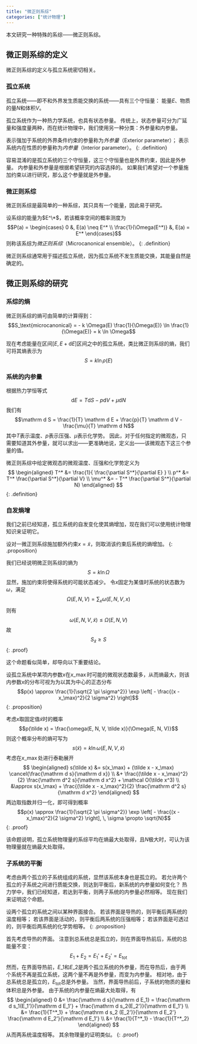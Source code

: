```yaml
---
title: "微正则系综"
categories: ["统计物理"]
---
```


本文研究一种特殊的系综——微正则系综。

## 微正则系综的定义

微正则系综的定义与孤立系统密切相关。

### 孤立系统

孤立系统——即不和外界发生质能交换的系统——具有三个守恒量：
能量$E$、物质的量$N$和体积$V$。

孤立系统作为一种热力学系统，也具有状态参量。
传统上，状态参量可分为广延量和强度量两种，而在统计物理中，我们使用另一种分类：外参量和内参量。

表示强加于系统的外界条件约束的参量称为*外参量*（Exterior parameter）；
表示系统内在性质的参量称为*内参量*（Interior parameter）。
{: .definition}

容易混淆的是孤立系统的三个守恒量，这三个守恒量也是外界约束，因此是外参量。
内参量和外参量是根据希望研究的内容选择的。
如果我们希望对一个参量施加约束以进行研究，那么这个参量就是外参量。

### 微正则系综

微正则系综是最简单的一种系综，其只具有一个能量，因此易于研究。

设系综的能量为$E^\*$，若该概率空间的概率测度为
$$P(a) = \begin{cases} 0 &, E(a) \neq E^* \\ \frac{1}{\Omega(E^*)} &,  E(a) = E^*
\end{cases}$$
则称该系综为*微正则系综*（Microcanonical ensemble）。
{: .definition}

微正则系综通常用于描述孤立系统，因为孤立系统不发生质能交换，其能量自然是确定的。

## 微正则系综的研究

### 系综的熵

微正则系综的熵可由简单的计算得到：
$$S_\text{microcanonical} = - k \Omega(E) \frac{1}{\Omega(E)} \ln \frac{1}{\Omega(E)} = k \ln \Omega$$

现在考虑能量在区间$[E, E+\mathrm d E]$区间之中的孤立系统，类比微正则系综的熵，我们可将其熵表示为
$$S = k \ln \rho(E)$$

### 系统的内参量

根据热力学恒等式
$$\mathrm d E = T \mathrm d S - p \mathrm d V + \mu \mathrm d N$$
我们有
$$\mathrm d S = \frac{1}{T} \mathrm d E + \frac{p}{T} \mathrm d V - \frac{\mu}{T} \mathrm d N$$
其中$T$表示温度、$p$表示压强、$\mu$表示化学势。
因此，对于任何指定的微观态，只需要知道其外参量，就可以求出——更准确地说，定义出——该微观态下这三个参量的值。

微正则系综中给定微观态的微观温度、压强和化学势定义为
$$
\begin{aligned}
T^* &= \frac{1}{ \frac{\partial S^*}{\partial E} } \\
p^* &= T^* \frac{\partial S^*}{\partial V} \\
\mu^* &= - T^* \frac{\partial S^*}{\partial N}
\end{aligned}
$$
{: .definition}

### 自发熵增

我们之前已经知道，孤立系统的自发变化使其熵增加，现在我们可以使用统计物理知识来证明它。

设对一微正则系综施加额外约束$x = \tilde x$，则取消该约束后系统的熵增加。
{: .proposition}

我们已经说明微正则系综的熵为
$$S =  k \ln \Omega$$
显然，施加约束将使得系统的可能状态减少。
令$x$固定为某值时系统的状态数为$\omega$，满足
$$\Omega(E, N, V) = \sum_x \omega(E, N, V, x)$$
则有
$$\omega(E, N, V, \tilde x) \le \Omega(E, N, V)$$
故
$$S_{\tilde x} \ge S$$
{: .proof}

这个命题看似简单，却导向以下重要结论。

设孤立系统中某项内参数$x$在$x\_\max$时可能的微观状态数最多，从而熵最大，则该内参数$x$的分布可视为为以其为中心的正态分布
$$p(x) \approx \frac{1}{\sqrt{2 \pi \sigma^2}} \exp \left[ - \frac{(x - x_\max)^2}{2 \sigma^2} \right]$$
{: .proposition}

考虑$x$取固定值$\tilde x$时的概率
$$p(\tilde x) = \frac{\omega(E, N, V, \tilde x)}{\Omega(E, N, V)}$$
则这个概率分布的熵可写为
$$s(\tilde x) = k \ln \omega(E, N, V, \tilde x)$$
考虑在$x\_\max$处进行泰勒展开
$$
\begin{aligned}
s(\tilde x) &= s(x_\max) + (\tilde x - x_\max) \cancel{\frac{\mathrm d s}{\mathrm d x}} \\ &+ \frac{(\tilde x - x_\max)^2}{2} \frac{\mathrm d^2 s}{\mathrm d x^2} + \mathcal O(\tilde x^3) \\
&\approx s(x_\max) + \frac{(\tilde x - x_\max)^2}{2} \frac{\mathrm d^2 s}{\mathrm d x^2}
\end{aligned}
$$
两边取指数并归一化，即可得到概率
$$p(x) \approx \frac{1}{\sqrt{2 \pi \sigma^2}} \exp \left[ - \frac{(x - x_\max)^2}{2 \sigma^2} \right], \, \sigma \propto \sqrt{N}$$
{: .proof}

该命题说明，孤立系统物理量的系综平均在熵最大处取得，且$N$极大时，可认为该物理量就在熵最大处取得。

### 子系统的平衡

考虑由两个孤立的子系统组成的系统，显然该系统本身也是孤立的。
若允许两个孤立的子系统之间进行质能交换，则达到平衡后，新系统的内参量如何变化？
热力学中，我们已经知道，若达到平衡，则两子系统的内参量必然相等。
现在我们来证明这个命题。

设两个孤立的系统之间以某种界面接合。
若该界面是导热的，则平衡后两系统的温度相等；
若该界面是活动的，则平衡后两系统的压强相等；
若该界面是可透过的，则平衡后两系统的化学势相等。
{: .proposition}

首先考虑导热的界面。
注意到总系统总是孤立的，则在界面导热前后，系统的总能量不变：
$$E_1 + E_2 = E_1' + E_2' = E_\text{tot}$$
然而，在界面导热前，$E\_1$和$E\_2$是两个孤立系统的外参量，而在导热后，由于两个系统不再是孤立系统，这两个量不再是外参量，而变为内参量。
相对地，由于总系统总是孤立的，$E_\text{tot}$总是外参量。
当然，界面导热前后，子系统的物质的量和体积总是外参量。
由于系统的内参量在熵最大处取得，有
$$
\begin{aligned}
0 &= \frac{\mathrm d s}{\mathrm d E_1} = \frac{\mathrm d s_1(E_1')}{\mathrm d E_1'} + \frac{\mathrm d s_2(E_2')}{\mathrm d E_1'} \\
&= \frac{1}{T^*_1} + \frac{\mathrm d s_2 (E_2')}{\mathrm d E_2'} \frac{\mathrm d E_2'}{\mathrm d E_1'} \\
&= \frac{1}{T^*_1} - \frac{1}{T^*_2}
\end{aligned}
$$
从而两系统温度相等。
其余物理量的证明类似。
{: .proof}
